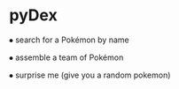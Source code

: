 <h1>pyDex</h1>


⦁	search for a Pokémon by name

⦁	assemble a team of Pokémon

⦁	surprise me (give you a random pokemon)

